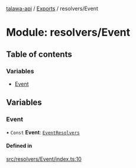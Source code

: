 [talawa-api](../README.md) / [Exports](../modules.md) / resolvers/Event

# Module: resolvers/Event

## Table of contents

### Variables

- [Event](resolvers_Event.md#event)

## Variables

### Event

• `Const` **Event**: [`EventResolvers`](types_generatedGraphQLTypes.md#eventresolvers)

#### Defined in

[src/resolvers/Event/index.ts:10](https://github.com/PalisadoesFoundation/talawa-api/blob/9cb91bb/src/resolvers/Event/index.ts#L10)
